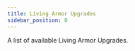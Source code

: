 ```yaml
---
title: Living Armor Upgrades
sidebar_position: 0
---
```


A list of available Living Armor Upgrades.

